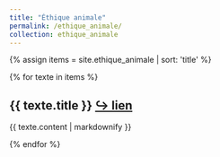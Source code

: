 ```yaml
---
title: "Éthique animale"
permalink: /ethique_animale/
collection: ethique_animale
---
```


{% assign items = site.ethique_animale | sort: 'title' %}

{% for texte in items %}
  <h2>{{ texte.title }} <a href="https://eyssette.github.io/dossiers{{- texte.url -}}">↪ lien</a></h2>
  <p>{{ texte.content | markdownify }}</p>
{% endfor %}
